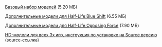 [Базовый набор моделей](/files/HL_Models.zip) (5.20 МБ)

[Дополнительные модели для Half-Life:Blue Shift](/files/Blue_Shift_Models.zip) (6.55 МБ)

[Дополнительные модели для Half-Life:Opposing Force](/files/Opposing_Force_Models.zip) (7.90 МБ)

[HD-модели для всех 3х игр, инструкция по установке на Source версию (source-ссылка)](steam://installaddon/halflifehd)